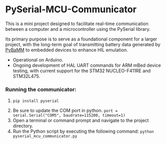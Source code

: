 # PySerial-MCU-Communicator
This is a mini project designed to facilitate real-time communication between a computer and a microcontroller using the PySerial library. 

Its primary purpose is to serve as a foundational component for a larger project, with the long-term goal of transmitting battery data generated by [PyBaMM](https://github.com/pybamm-team/PyBaMM) to embedded devices to enhance HIL emulation.

- Operational on Arduino.
- Ongoing development of HAL UART commands for ARM mBed device testing, with current support for the STM32 NUCLEO-F411RE and STM32L475.

### Running the communicator:
1)  ```
    pip install pyserial
    ```
2)  Be sure to update the COM port in python.
    ``
    port = serial.Serial("COM5", baudrate=115200, timeout=1)
    ``
3) Open a terminal or command prompt and navigate to the project directory.
4) Run the Python script by executing the following command: ``python pyserial_mcu_communicator.py
``
